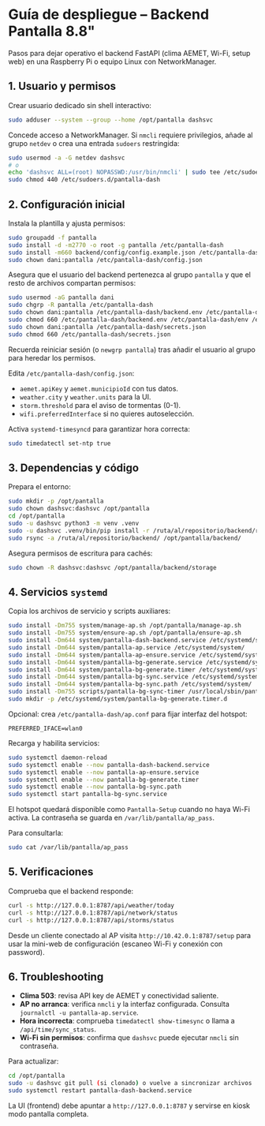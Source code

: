 # Guía de despliegue – Backend Pantalla 8.8"

Pasos para dejar operativo el backend FastAPI (clima AEMET, Wi-Fi, setup web) en
una Raspberry Pi o equipo Linux con NetworkManager.

## 1. Usuario y permisos

Crear usuario dedicado sin shell interactivo:

```bash
sudo adduser --system --group --home /opt/pantalla dashsvc
```

Concede acceso a NetworkManager. Si `nmcli` requiere privilegios, añade al grupo
`netdev` o crea una entrada `sudoers` restringida:

```bash
sudo usermod -a -G netdev dashsvc
# o
echo 'dashsvc ALL=(root) NOPASSWD:/usr/bin/nmcli' | sudo tee /etc/sudoers.d/pantalla-dash
sudo chmod 440 /etc/sudoers.d/pantalla-dash
```

## 2. Configuración inicial

Instala la plantilla y ajusta permisos:

```bash
sudo groupadd -f pantalla
sudo install -d -m2770 -o root -g pantalla /etc/pantalla-dash
sudo install -m660 backend/config/config.example.json /etc/pantalla-dash/config.json
sudo chown dani:pantalla /etc/pantalla-dash/config.json
```

Asegura que el usuario del backend pertenezca al grupo `pantalla` y que el
resto de archivos compartan permisos:

```bash
sudo usermod -aG pantalla dani
sudo chgrp -R pantalla /etc/pantalla-dash
sudo chown dani:pantalla /etc/pantalla-dash/backend.env /etc/pantalla-dash/env
sudo chmod 660 /etc/pantalla-dash/backend.env /etc/pantalla-dash/env /etc/pantalla-dash/config.json
sudo chown dani:pantalla /etc/pantalla-dash/secrets.json
sudo chmod 660 /etc/pantalla-dash/secrets.json
```

Recuerda reiniciar sesión (o `newgrp pantalla`) tras añadir el usuario al grupo
para heredar los permisos.

Edita `/etc/pantalla-dash/config.json`:

- `aemet.apiKey` y `aemet.municipioId` con tus datos.
- `weather.city` y `weather.units` para la UI.
- `storm.threshold` para el aviso de tormentas (0-1).
- `wifi.preferredInterface` si no quieres autoselección.

Activa `systemd-timesyncd` para garantizar hora correcta:

```bash
sudo timedatectl set-ntp true
```

## 3. Dependencias y código

Prepara el entorno:

```bash
sudo mkdir -p /opt/pantalla
sudo chown dashsvc:dashsvc /opt/pantalla
cd /opt/pantalla
sudo -u dashsvc python3 -m venv .venv
sudo -u dashsvc .venv/bin/pip install -r /ruta/al/repositorio/backend/requirements.txt
sudo rsync -a /ruta/al/repositorio/backend/ /opt/pantalla/backend/
```

Asegura permisos de escritura para cachés:

```bash
sudo chown -R dashsvc:dashsvc /opt/pantalla/backend/storage
```

## 4. Servicios `systemd`

Copia los archivos de servicio y scripts auxiliares:

```bash
sudo install -Dm755 system/manage-ap.sh /opt/pantalla/manage-ap.sh
sudo install -Dm755 system/ensure-ap.sh /opt/pantalla/ensure-ap.sh
sudo install -Dm644 system/pantalla-dash-backend.service /etc/systemd/system/
sudo install -Dm644 system/pantalla-ap.service /etc/systemd/system/
sudo install -Dm644 system/pantalla-ap-ensure.service /etc/systemd/system/
sudo install -Dm644 system/pantalla-bg-generate.service /etc/systemd/system/
sudo install -Dm644 system/pantalla-bg-generate.timer /etc/systemd/system/
sudo install -Dm644 system/pantalla-bg-sync.service /etc/systemd/system/
sudo install -Dm644 system/pantalla-bg-sync.path /etc/systemd/system/
sudo install -Dm755 scripts/pantalla-bg-sync-timer /usr/local/sbin/pantalla-bg-sync-timer
sudo mkdir -p /etc/systemd/system/pantalla-bg-generate.timer.d
```

Opcional: crea `/etc/pantalla-dash/ap.conf` para fijar interfaz del hotspot:

```
PREFERRED_IFACE=wlan0
```

Recarga y habilita servicios:

```bash
sudo systemctl daemon-reload
sudo systemctl enable --now pantalla-dash-backend.service
sudo systemctl enable --now pantalla-ap-ensure.service
sudo systemctl enable --now pantalla-bg-generate.timer
sudo systemctl enable --now pantalla-bg-sync.path
sudo systemctl start pantalla-bg-sync.service
```

El hotspot quedará disponible como `Pantalla-Setup` cuando no haya Wi-Fi activa.
La contraseña se guarda en `/var/lib/pantalla/ap_pass`.

Para consultarla:

```bash
sudo cat /var/lib/pantalla/ap_pass
```

## 5. Verificaciones

Comprueba que el backend responde:

```bash
curl -s http://127.0.0.1:8787/api/weather/today
curl -s http://127.0.0.1:8787/api/network/status
curl -s http://127.0.0.1:8787/api/storms/status
```

Desde un cliente conectado al AP visita `http://10.42.0.1:8787/setup` para usar
la mini-web de configuración (escaneo Wi-Fi y conexión con password).

## 6. Troubleshooting

- **Clima 503**: revisa API key de AEMET y conectividad saliente.
- **AP no arranca**: verifica `nmcli` y la interfaz configurada. Consulta
  `journalctl -u pantalla-ap.service`.
- **Hora incorrecta**: comprueba `timedatectl show-timesync` o llama a
  `/api/time/sync_status`.
- **Wi-Fi sin permisos**: confirma que `dashsvc` puede ejecutar `nmcli` sin
  contraseña.

Para actualizar:

```bash
cd /opt/pantalla
sudo -u dashsvc git pull (si clonado) o vuelve a sincronizar archivos
sudo systemctl restart pantalla-dash-backend.service
```

La UI (frontend) debe apuntar a `http://127.0.0.1:8787` y servirse en kiosk
modo pantalla completa.
